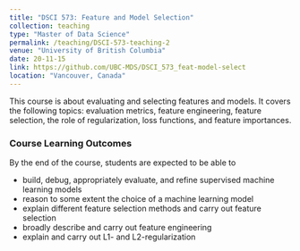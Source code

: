 ```yaml
---
title: "DSCI 573: Feature and Model Selection"
collection: teaching
type: "Master of Data Science"
permalink: /teaching/DSCI-573-teaching-2
venue: "University of British Columbia"
date: 20-11-15
link: https://github.com/UBC-MDS/DSCI_573_feat-model-select
location: "Vancouver, Canada"
---
```


This course is about evaluating and selecting features and models. It covers the following topics: evaluation metrics, feature engineering, feature selection, the role of regularization, loss functions, and feature importances.

### Course Learning Outcomes    

By the end of the course, students are expected to be able to

- build, debug, appropriately evaluate, and refine supervised machine learning models
- reason to some extent the choice of a machine learning model
- explain different feature selection methods and carry out feature selection
- broadly describe and carry out feature engineering
- explain and carry out L1- and L2-regularization
